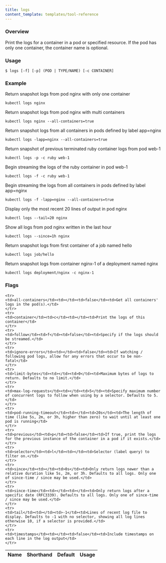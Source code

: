 ```yaml
---
title: logs
content_template: templates/tool-reference
---
```


### Overview
Print the logs for a container in a pod or specified resource. If the pod has only one container, the container name is optional.

### Usage

`$ logs [-f] [-p] (POD | TYPE/NAME) [-c CONTAINER]`


### Example

 Return snapshot logs from pod nginx with only one container

```shell
kubectl logs nginx
```

 Return snapshot logs from pod nginx with multi containers

```shell
kubectl logs nginx --all-containers=true
```

 Return snapshot logs from all containers in pods defined by label app=nginx

```shell
kubectl logs -lapp=nginx --all-containers=true
```

 Return snapshot of previous terminated ruby container logs from pod web-1

```shell
kubectl logs -p -c ruby web-1
```

 Begin streaming the logs of the ruby container in pod web-1

```shell
kubectl logs -f -c ruby web-1
```

 Begin streaming the logs from all containers in pods defined by label app=nginx

```shell
kubectl logs -f -lapp=nginx --all-containers=true
```

 Display only the most recent 20 lines of output in pod nginx

```shell
kubectl logs --tail=20 nginx
```

 Show all logs from pod nginx written in the last hour

```shell
kubectl logs --since=1h nginx
```

 Return snapshot logs from first container of a job named hello

```shell
kubectl logs job/hello
```

 Return snapshot logs from container nginx-1 of a deployment named nginx

```shell
kubectl logs deployment/nginx -c nginx-1
```




### Flags

<div class="table-responsive"><table class="table table-bordered">
<thead class="thead-light">
<tr>
            <th>Name</th>
            <th>Shorthand</th>
            <th>Default</th>
            <th>Usage</th>
        </tr>
    </thead>
    <tbody>
    
    <tr>
    <td>all-containers</td><td></td><td>false</td><td>Get all containers' logs in the pod(s).</td>
    </tr>
    <tr>
    <td>container</td><td>c</td><td></td><td>Print the logs of this container</td>
    </tr>
    <tr>
    <td>follow</td><td>f</td><td>false</td><td>Specify if the logs should be streamed.</td>
    </tr>
    <tr>
    <td>ignore-errors</td><td></td><td>false</td><td>If watching / following pod logs, allow for any errors that occur to be non-fatal</td>
    </tr>
    <tr>
    <td>limit-bytes</td><td></td><td>0</td><td>Maximum bytes of logs to return. Defaults to no limit.</td>
    </tr>
    <tr>
    <td>max-log-requests</td><td></td><td>5</td><td>Specify maximum number of concurrent logs to follow when using by a selector. Defaults to 5.</td>
    </tr>
    <tr>
    <td>pod-running-timeout</td><td></td><td>20s</td><td>The length of time (like 5s, 2m, or 3h, higher than zero) to wait until at least one pod is running</td>
    </tr>
    <tr>
    <td>previous</td><td>p</td><td>false</td><td>If true, print the logs for the previous instance of the container in a pod if it exists.</td>
    </tr>
    <tr>
    <td>selector</td><td>l</td><td></td><td>Selector (label query) to filter on.</td>
    </tr>
    <tr>
    <td>since</td><td></td><td>0s</td><td>Only return logs newer than a relative duration like 5s, 2m, or 3h. Defaults to all logs. Only one of since-time / since may be used.</td>
    </tr>
    <tr>
    <td>since-time</td><td></td><td></td><td>Only return logs after a specific date (RFC3339). Defaults to all logs. Only one of since-time / since may be used.</td>
    </tr>
    <tr>
    <td>tail</td><td></td><td>-1</td><td>Lines of recent log file to display. Defaults to -1 with no selector, showing all log lines otherwise 10, if a selector is provided.</td>
    </tr>
    <tr>
    <td>timestamps</td><td></td><td>false</td><td>Include timestamps on each line in the log output</td>
    </tr>
</tbody>
</table></div>



